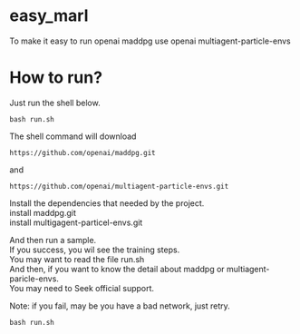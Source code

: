 # easy_marl
To make it easy to run openai maddpg use openai multiagent-particle-envs

# How to run?

Just run the shell below.  
```shell
bash run.sh
```

The shell command will download

```shell
https://github.com/openai/maddpg.git
```
and

```shell
https://github.com/openai/multiagent-particle-envs.git
```

Install the dependencies that needed by the project.  
install maddpg.git  
install multigagent-particel-envs.git  

And then run a sample.  
If you success, you wil see the training steps.  
You may want to read the file run.sh  
And then, if you want to know the detail about maddpg or multiagent-paricle-envs.  
You may need to Seek official support.  

Note: if you fail, may be you have a bad network, just retry.

```shell
bash run.sh
```
